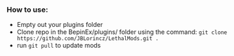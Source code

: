 ### How to use:

- Empty out your plugins folder
- Clone repo in the BepinEx/plugins/ folder using the command: `git clone https://github.com/JBLorincz/LethalMods.git .`
- run `git pull` to update mods